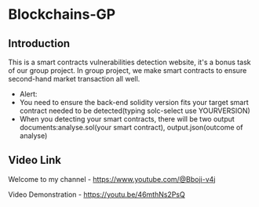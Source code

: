 # Blockchains-GP

## Introduction

  This is a smart contracts vulnerabilities detection website, it's a bonus task of our group project. In group project, we make smart contracts to ensure second-hand market transaction all well.

  * Alert:
  * You need to ensure the back-end solidity version fits your target smart contract needed to be detected(typing solc-select use YOURVERSION)
  * When you detecting your smart contracts, there will be two output documents:analyse.sol(your smart contract), output.json(outcome of analyse)

## Video Link

   Welcome to my channel - https://www.youtube.com/@Bboji-v4j

   Video Demonstration - https://youtu.be/46mthNs2PsQ
